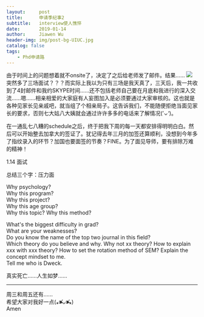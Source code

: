 ```yaml
---
layout:     post
title:      申请季纪事2
subtitle:   interview使人憔悴
date:       2019-01-14
author:     Jiawen Wu
header-img: img/post-bg-UIUC.jpg
catalog: false
tags:
    - Phd申请路
---
```

<script type="text/javascript">
// 禁止右键菜单
document.oncontextmenu = function(){ return false; };
// 禁止文字选择
document.onselectstart = function(){ return false; };
// 禁止复制
document.oncopy = function(){ return false; };
// 禁止剪切
document.oncut = function(){ return false; };
// 禁止粘贴
document.onpaste = function(){ return false; };
</script>

由于时间上的问题想着就不onsite了，决定了之后给老师发了邮件。结果......
![](https://ws2.sinaimg.cn/large/006tNc79gy1fz2rh6ca2hj30la0a8mz4.jpg)
突然多了三场面试？？？而实际上我以为只有三场是我天真了，三天后，我一共收到了4封邮件和我约SKYPE时间......还不包括老师自己要在月底和我进行的深入交流......嗯......相亲相爱的大家庭有人妄图加入是必须要通过大家审核的。这也就是各种见家长见亲戚吧，就当组了个相亲局子。这告诉我们，不能随便拒绝当面见家长的要求，否则七大姑八大姨就会通过许许多多的电话来了解情况(’⌄‘)。

在一通乱七八糟的schedule之后，终于把我下周的每一天都安排得明明白白。然后可以开始整去加拿大的签证了。犹记得去年三月的加签还算顺利，没想到今年多了指纹录入的环节？加国也要面签的节奏？FINE。为了面见导师，要有排除万难的精神！

1.14 面试

总结三个字：压力面

Why psychology?  
Why this program?  
Why this project?  
Why this age group?  
Why this topic?
Why this method?

What's the biggest difficulty in grad?   
What are your weaknesses?  
Do you know the name of the top two journal in this field?  
Which theory do you believe and why.
Why not xx theory?
How to explain xxx with xxx theory?
How to set the rotation method of SEM?
Explain the concept mindset to me.  
Tell me who is Dweck.  

真实死亡......人生如梦......


---

周三和周五还有......  
希望大家对我好一点(⁎⁍̴̛ᴗ⁍̴̛⁎)  
Amen
